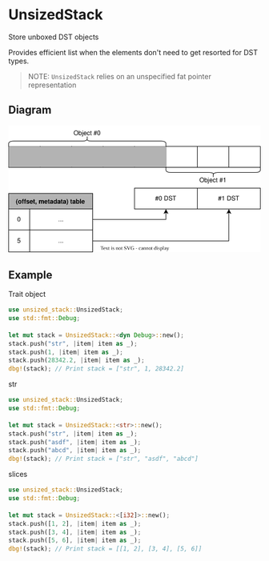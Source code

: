 # UnsizedStack
Store unboxed DST objects

Provides efficient list when the elements don't need to get resorted for DST types.

> NOTE: `UnsizedStack` relies on an unspecified fat pointer representation

## Diagram
![diagram](images/diagram.svg)

## Example
Trait object
```rust
use unsized_stack::UnsizedStack;
use std::fmt::Debug;

let mut stack = UnsizedStack::<dyn Debug>::new();
stack.push("str", |item| item as _);
stack.push(1, |item| item as _);
stack.push(28342.2, |item| item as _);
dbg!(stack); // Print stack = ["str", 1, 28342.2]
```

str
```rust
use unsized_stack::UnsizedStack;
use std::fmt::Debug;

let mut stack = UnsizedStack::<str>::new();
stack.push("str", |item| item as _);
stack.push("asdf", |item| item as _);
stack.push("abcd", |item| item as _);
dbg!(stack); // Print stack = ["str", "asdf", "abcd"]
```

slices
```rust
use unsized_stack::UnsizedStack;
use std::fmt::Debug;

let mut stack = UnsizedStack::<[i32]>::new();
stack.push([1, 2], |item| item as _);
stack.push([3, 4], |item| item as _);
stack.push([5, 6], |item| item as _);
dbg!(stack); // Print stack = [[1, 2], [3, 4], [5, 6]]
```